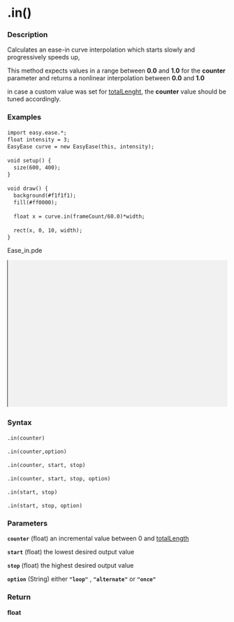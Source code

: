 # .in()


### Description 
Calculates an ease-in curve interpolation which starts slowly and progressively speeds up,


This method expects values in a range between **0.0** and **1.0**  for the **counter** parameter and returns a nonlinear interpolation between **0.0** and **1.0**
 
in case a custom value was set for [totalLenght](./totalLength.md), the **counter** value should be tuned accordingly.
 
### Examples

```Processing
import easy.ease.*;
float intensity = 3;
EasyEase curve = new EasyEase(this, intensity);

void setup() {
  size(600, 400);
}

void draw() {
  background(#f1f1f1);
  fill(#ff0000);

  float x = curve.in(frameCount/60.0)*width;

  rect(x, 0, 10, width);
}
```



<div class="exampleWindow">
  <div class="title">
      <div class="dot red"></div>
      <div class="dot amber"></div>
      <div class="dot green"></div>
      <p >Ease_in.pde</p>
  </div>

![.in()](../images/Ease_in.gif)

</div>


### Syntax

```.in(counter) ```


```.in(counter,option)```

```.in(counter, start, stop)```

```.in(counter, start, stop, option)```

```.in(start, stop)```

```.in(start, stop, option)```


### Parameters

**```counter```** (float)  an incremental value between 0 and [totalLength](./totalLength.md)

**```start```** (float) the lowest desired output value

**```stop```** (float) the highest desired output value

**```option```** (String)  either **```"loop"```** , **```"alternate"```** or **```"once"```**



### Return

**float**
